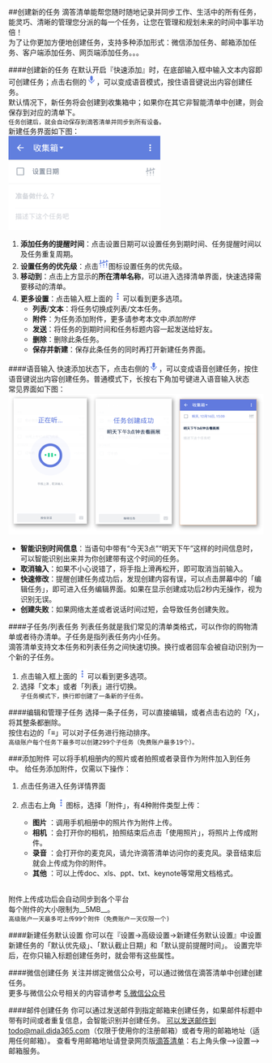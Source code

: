 ##创建新的任务
滴答清单能帮您随时随地记录并同步工作、生活中的所有任务，能灵巧、清晰的管理您分派的每一个任务，让您在管理和规划未来的时间中事半功倍！
<br >为了让你更加方便地创建任务，支持多种添加形式：微信添加任务、邮箱添加任务、客户端添加任务、网页端添加任务。。。

####创建新的任务
在默认开启『快速添加』时，在底部输入框中输入文本内容即可创建任务；点击右侧的<img src="../images/images_android/image002.png" title="切换语音" width="20"/>，可以变成语音模式，按住语音键说出内容创建任务。<br >默认情况下，新任务将会创建到收集箱中；如果你在其它非智能清单中创建，则会保存到对应的清单下。<br>`任务创建后，就会自动保存到滴答清单并同步到所有设备。`
<br >新建任务界面如下图：
<br ><img src="../images/images_android/image3103.png" title="新建任务界面" width="300" />
1. **添加任务的提醒时间**：点击设置日期可以设置任务到期时间、任务提醒时间以及任务重复周期。
2. **设置任务的优先级**：点击<img src="../images/images_android/image003.png" title="更多" width="20" />图标设置任务的优先级。
3. **移动到**：点击上方显示的**所在清单名称**，可以进入选择清单界面，快速选择需要移动的清单。
4. **更多设置**：点击输入框上面的<img src="../images/images_android/image001.png" title="更多" width="20" />可以看到更多选项。
   - **列表**/**文本**：将任务切换成列表/文本任务。
   - **附件**：为任务添加附件，更多请参考本文中*添加附件*
   - **发送**：将任务的到期时间和任务标题内容一起发送给好友。
   - **删除**：删除此条任务。
   - **保存并新建**：保存此条任务的同时再打开新建任务界面。

####语音输入
快速添加状态下，点击右侧的<img src="../images/images_android/image002.png" title="切换语音" width="20"/>，可以变成语音创建任务，按住语音键说出内容创建任务。普通模式下，长按右下角加号键进入语音输入状态
<br >常见界面如下图：
<br ><img src="../images/images_android/image3104.png" title="语音输入"/>
- **智能识别时间信息**：当语句中带有“今天3点”“明天下午”这样的时间信息时，可以智能识别出来并为你创建带有这个时间的任务。
- **取消输入**：如果不小心说错了，将手指上滑再松开，即可取消当前输入。
- **快速修改**：提醒创建任务成功后，发现创建内容有误，可以点击屏幕中的「编辑任务」，即可进入任务编辑界面。如果在显示创建成功后2秒内无操作，视为识别无误。
- **创建失败**：如果网络太差或者说话时间过短，会导致任务创建失败。

####子任务/列表任务
列表任务就是我们常见的清单类格式，可以作你的购物清单或者待办清单。子任务是指列表任务内小任务。
<br >滴答清单支持文本任务和列表任务之间快速切换。换行或者回车会被自动识别为一个新的子任务。
1. 点击输入框上面的<img src="../images/images_android/image001.png" title="更多" width="20" />可以看到更多选项。
2. 选择「文本」或者「列表」进行切换。
<br >`子任务模式下，换行即创建了一条新的子任务。`

####编辑和管理子任务
选择一条子任务，可以直接编辑，或者点击右边的「X」，将其整条都删除。
<br >按住右边的「≡」可以对子任务进行拖动排序。
<br >`高级账户每个任务下最多可以创建299个子任务（免费账户最多19个）。`

###添加附件
可以将手机相册内的照片或者拍照或者录音作为附件加入到任务中。
给任务添加附件，仅需以下操作：
1. 点击任务进入任务详情界面
2. 点击右上角<img src="../images/images_android/image001.png" title="更多" width="20" />图标，选择「附件」，有4种附件类型上传：

   - **图片**  ：调用手机相册中的照片作为附件上传。
   - **相机** ：会打开你的相机，拍照结束后点击「使用照片」，将照片上传成附件。
   - **录音**  ：会打开你的麦克风，请允许滴答清单访问你的麦克风。录音结束后就会上传成为你的附件。
   - **其他**  ：可以上传doc、xls、ppt、txt、keynote等常用文档格式。

<br >附件上传成功后会自动同步到各个平台
<br >每个附件的大小限制为__5MB__。
<br >`高级账户一天最多可上传99个附件（免费账户一天仅限一个)`

####新建任务默认设置
你可以在『设置->高级设置->新建任务默认设置』中设置新建任务的「默认优先级」、「默认截止日期」和「默认提前提醒时间」。
设置完毕后，在你只输入标题创建任务时，就会带有这些属性。

####微信创建任务
关注并绑定微信公众号，可以通过微信在滴答清单中创建创建任务。
<br >更多与微信公众号相关的内容请参考 [5.微信公众号](wechat/README.md)

####邮件创建任务
你可以通过发送邮件到指定邮箱来创建任务，如果邮件标题中带有时间或者重复信息，会智能识别并创建任务。
可以发送邮件到todo@mail.dida365.com（仅限于使用你的注册邮箱）或者专用的邮箱地址（适用任何邮箱）。
查看专用邮箱地址请登录网页版[滴答清单](https://www.dida365.com/)：右上角头像——>设置——>邮箱服务。

